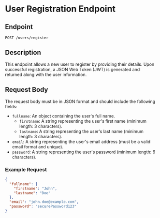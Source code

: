 # User Registration Endpoint

## Endpoint
`POST /users/register`

## Description
This endpoint allows a new user to register by providing their details. Upon successful registration, a JSON Web Token (JWT) is generated and returned along with the user information.

## Request Body
The request body must be in JSON format and should include the following fields:

- `fullname`: An object containing the user's full name.
  - `firstname`: A string representing the user's first name (minimum length: 3 characters).
  - `lastname`: A string representing the user's last name (minimum length: 3 characters).
- `email`: A string representing the user's email address (must be a valid email format and unique).
- `password`: A string representing the user's password (minimum length: 6 characters).

### Example Request
```json
{
  "fullname": {
    "firstname": "John",
    "lastname": "Doe"
  },
  "email": "john.doe@example.com",
  "password": "securePassword123"
}